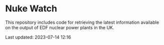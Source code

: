 # Nuke Watch

This repository includes code for retrieving the latest information available on the output of EDF nuclear power plants in the UK.

Last updated: 2023-07-14 12:16
